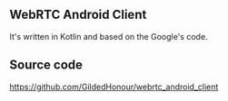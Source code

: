 ## WebRTC Android Client
It's written in Kotlin and based on the Google's code.


## Source code
https://github.com/GildedHonour/webrtc_android_client
